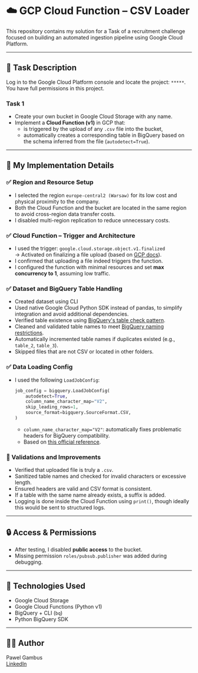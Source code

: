 # ☁️ GCP Cloud Function – CSV Loader

This repository contains my solution for a Task of a recruitment challenge focused on building an automated ingestion pipeline using Google Cloud Platform.

---

## 📝 Task Description

Log in to the Google Cloud Platform console and locate the project: `*****`.  
You have full permissions in this project.

### Task 1

- Create your own bucket in Google Cloud Storage with any name.
- Implement a **Cloud Function (v1)** in GCP that:
  - is triggered by the upload of any `.csv` file into the bucket,
  - automatically creates a corresponding table in BigQuery based on the schema inferred from the file (`autodetect=True`).

---

## 🚀 My Implementation Details

### ✅ Region and Resource Setup

- I selected the region `europe-central2 (Warsaw)` for its low cost and physical proximity to the company.
- Both the Cloud Function and the bucket are located in the same region to avoid cross-region data transfer costs.
- I disabled multi-region replication to reduce unnecessary costs.

### ✅ Cloud Function – Trigger and Architecture

- I used the trigger: `google.cloud.storage.object.v1.finalized`  
  → Activated on finalizing a file upload (based on [GCP docs](https://cloud.google.com/functions/docs/calling/storage)).
- I confirmed that uploading a file indeed triggers the function.
- I configured the function with minimal resources and set **max concurrency to 1**, assuming low traffic.

### ✅ Dataset and BigQuery Table Handling

- Created dataset using CLI
- Used native Google Cloud Python SDK instead of pandas, to simplify integration and avoid additional dependencies.
- Verified table existence using [BigQuery's table check pattern](https://cloud.google.com/bigquery/docs/samples/bigquery-table-exists).
- Cleaned and validated table names to meet [BigQuery naming restrictions](https://cloud.google.com/bigquery/docs/tables).
- Automatically incremented table names if duplicates existed (e.g., `table_2`, `table_3`).
- Skipped files that are not CSV or located in other folders.

### ✅ Data Loading Config

- I used the following `LoadJobConfig`:
  ```python
  job_config = bigquery.LoadJobConfig(
      autodetect=True,
      column_name_character_map="V2",
      skip_leading_rows=1,
      source_format=bigquery.SourceFormat.CSV,
  )
  ```
  - `column_name_character_map="V2"`: automatically fixes problematic headers for BigQuery compatibility.
  - Based on [this official reference](https://cloud.google.com/python/docs/reference/bigquery/latest/google.cloud.bigquery.job.LoadJobConfig#google_cloud_bigquery_job_LoadJobConfig_column_name_character_map).

### 🧹 Validations and Improvements

- Verified that uploaded file is truly a `.csv`.
- Sanitized table names and checked for invalid characters or excessive length.
- Ensured headers are valid and CSV format is consistent.
- If a table with the same name already exists, a suffix is added.
- Logging is done inside the Cloud Function using `print()`, though ideally this would be sent to structured logs.

---

## 🔒 Access & Permissions

- After testing, I disabled **public access** to the bucket.
- Missing permission `roles/pubsub.publisher` was added during debugging.

---

## 🧪 Technologies Used

- Google Cloud Storage
- Google Cloud Functions (Python v1)
- BigQuery + CLI (`bq`)
- Python BigQuery SDK

---

## 🧑‍💻 Author

Pawel Gambus  
[LinkedIn](https://www.linkedin.com/in/pawel-gambus)
